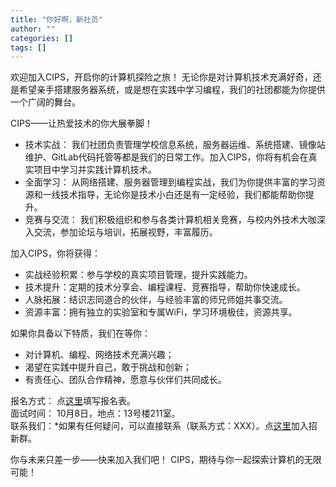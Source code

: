 ```yaml
---
title: "你好啊，新社员"
author: ""
categories: []
tags: []
---
```


欢迎加入CIPS，开启你的计算机探险之旅！
无论你是对计算机技术充满好奇，还是希望亲手搭建服务器系统，或是想在实践中学习编程，我们的社团都能为你提供一个广阔的舞台。

CIPS——让热爱技术的你大展拳脚！
- 技术实战： 我们社团负责管理学校信息系统，服务器运维、系统搭建、镜像站维护、GitLab代码托管等都是我们的日常工作。加入CIPS，你将有机会在真实项目中学习并实践计算机技术。
- 全面学习： 从网络搭建、服务器管理到编程实战，我们为你提供丰富的学习资源和一线技术指导，无论你是技术小白还是有一定经验，我们都能帮助你提升。
- 竞赛与交流： 我们积极组织和参与各类计算机相关竞赛，与校内外技术大咖深入交流，参加论坛与培训，拓展视野，丰富履历。

加入CIPS，你将获得：
- 实战经验积累：参与学校的真实项目管理，提升实践能力。
- 技术提升：定期的技术分享会、编程课程、竞赛指导，帮助你快速成长。
- 人脉拓展：结识志同道合的伙伴，与经验丰富的师兄师姐共事交流。
- 资源丰富：拥有独立的实验室和专属WiFi，学习环境极佳，资源共享。

如果你具备以下特质，我们在等你：
- 对计算机、编程、网络技术充满兴趣；
- 渴望在实践中提升自己，敢于挑战和创新；
- 有责任心、团队合作精神，愿意与伙伴们共同成长。

报名方式： 点[这里](https://docs.qq.com/sheet/DZFROZVhRUE5SVFNE)填写报名表。  
面试时间： 10月8日，地点：13号楼211室。  
联系我们：*如果有任何疑问，可以直接联系（联系方式：XXX）。点[这里](https://qm.qq.com/q/GMTHU2wqky)加入招新群。

你与未来只差一步——快来加入我们吧！
CIPS，期待与你一起探索计算机的无限可能！